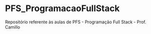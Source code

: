 # PFS_ProgramacaoFullStack
Repositório referente às aulas de PFS - Programação Full Stack - Prof. Camillo
